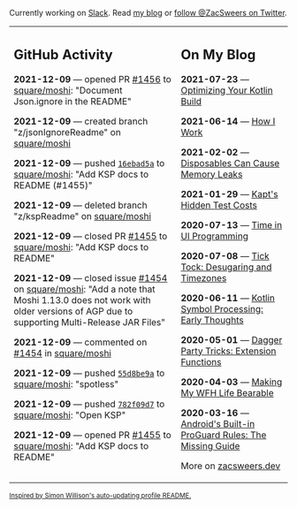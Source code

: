 Currently working on [Slack](https://slack.com/). Read [my blog](https://zacsweers.dev/) or [follow @ZacSweers on Twitter](https://twitter.com/ZacSweers).

<table><tr><td valign="top" width="60%">

## GitHub Activity
<!-- githubActivity starts -->
**2021-12-09** — opened PR [#1456](https://api.github.com/repos/square/moshi/pulls/1456) to [square/moshi](https://api.github.com/repos/square/moshi): "Document Json.ignore in the README"

**2021-12-09** — created branch "z/jsonIgnoreReadme" on [square/moshi](https://api.github.com/repos/square/moshi)

**2021-12-09** — pushed [`16ebad5a`](https://github.com/square/moshi/commit/16ebad5a7d53898b0dbb6279c142054338e92c68) to [square/moshi](https://api.github.com/repos/square/moshi): "Add KSP docs to README (#1455)"

**2021-12-09** — deleted branch "z/kspReadme" on [square/moshi](https://api.github.com/repos/square/moshi)

**2021-12-09** — closed PR [#1455](https://api.github.com/repos/square/moshi/pulls/1455) to [square/moshi](https://api.github.com/repos/square/moshi): "Add KSP docs to README"

**2021-12-09** — closed issue [#1454](https://api.github.com/repos/square/moshi/issues/1454) on [square/moshi](https://api.github.com/repos/square/moshi): "Add a note that Moshi 1.13.0 does not work with older versions of AGP due to supporting Multi-Release JAR Files"

**2021-12-09** — commented on [#1454](https://github.com/square/moshi/issues/1454#issuecomment-990001438) in [square/moshi](https://api.github.com/repos/square/moshi)

**2021-12-09** — pushed [`55d8be9a`](https://github.com/square/moshi/commit/55d8be9a6af8090bc93725905f1725ce9b7fbddd) to [square/moshi](https://api.github.com/repos/square/moshi): "spotless"

**2021-12-09** — pushed [`782f09d7`](https://github.com/square/moshi/commit/782f09d7622d3113a7f4adf1eb97c4022a1c0bdf) to [square/moshi](https://api.github.com/repos/square/moshi): "Open KSP"

**2021-12-09** — opened PR [#1455](https://api.github.com/repos/square/moshi/pulls/1455) to [square/moshi](https://api.github.com/repos/square/moshi): "Add KSP docs to README"
<!-- githubActivity ends -->
</td><td valign="top" width="40%">

## On My Blog
<!-- blog starts -->
**2021-07-23** — [Optimizing Your Kotlin Build](https://www.zacsweers.dev/optimizing-your-kotlin-build/)

**2021-06-14** — [How I Work](https://www.zacsweers.dev/how-i-work/)

**2021-02-02** — [Disposables Can Cause Memory Leaks](https://www.zacsweers.dev/disposables-can-cause-memory-leaks/)

**2021-01-29** — [Kapt's Hidden Test Costs](https://www.zacsweers.dev/kapts-hidden-test-costs/)

**2020-07-13** — [Time in UI Programming](https://www.zacsweers.dev/time-in-ui/)

**2020-07-08** — [Tick Tock: Desugaring and Timezones](https://www.zacsweers.dev/ticktock-desugaring-timezones/)

**2020-06-11** — [Kotlin Symbol Processing: Early Thoughts](https://www.zacsweers.dev/kotlin-symbol-processor-early-thoughts/)

**2020-05-01** — [Dagger Party Tricks: Extension Functions](https://www.zacsweers.dev/dagger-party-tricks-extension-functions/)

**2020-04-03** — [Making My WFH Life Bearable](https://www.zacsweers.dev/making-wfh-life-bearable/)

**2020-03-16** — [Android's Built-in ProGuard Rules: The Missing Guide](https://www.zacsweers.dev/android-proguard-rules/)
<!-- blog ends -->
More on [zacsweers.dev](https://zacsweers.dev/)
</td></tr></table>

<sub><a href="https://simonwillison.net/2020/Jul/10/self-updating-profile-readme/">Inspired by Simon Willison's auto-updating profile README.</a></sub>